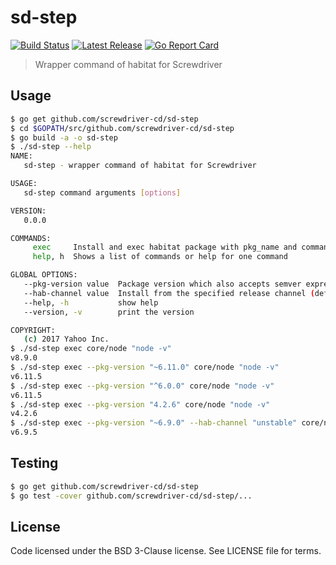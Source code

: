 # sd-step
[![Build Status][build-image]][build-url]
[![Latest Release][version-image]][version-url]
[![Go Report Card][goreport-image]][goreport-url]

> Wrapper command of habitat for Screwdriver

## Usage

```bash
$ go get github.com/screwdriver-cd/sd-step
$ cd $GOPATH/src/github.com/screwdriver-cd/sd-step
$ go build -a -o sd-step
$ ./sd-step --help
NAME:
   sd-step - wrapper command of habitat for Screwdriver

USAGE:
   sd-step command arguments [options]

VERSION:
   0.0.0

COMMANDS:
     exec     Install and exec habitat package with pkg_name and command...
     help, h  Shows a list of commands or help for one command

GLOBAL OPTIONS:
   --pkg-version value  Package version which also accepts semver expression
   --hab-channel value  Install from the specified release channel (default: "stable")
   --help, -h           show help
   --version, -v        print the version

COPYRIGHT:
   (c) 2017 Yahoo Inc.
$ ./sd-step exec core/node "node -v"
v8.9.0
$ ./sd-step exec --pkg-version "~6.11.0" core/node "node -v"
v6.11.5
$ ./sd-step exec --pkg-version "^6.0.0" core/node "node -v"
v6.11.5
$ ./sd-step exec --pkg-version "4.2.6" core/node "node -v"
v4.2.6
$ ./sd-step exec --pkg-version "~6.9.0" --hab-channel "unstable" core/node "node -v"
v6.9.5
```

## Testing

```bash
$ go get github.com/screwdriver-cd/sd-step
$ go test -cover github.com/screwdriver-cd/sd-step/...
```

## License

Code licensed under the BSD 3-Clause license. See LICENSE file for terms.

[version-image]: https://img.shields.io/github/tag/screwdriver-cd/sd-step.svg
[version-url]: https://github.com/screwdriver-cd/sd-step/releases
[build-image]: https://cd.screwdriver.cd/pipelines/150/badge
[build-url]: https://cd.screwdriver.cd/pipelines/150
[goreport-image]: https://goreportcard.com/badge/github.com/Screwdriver-cd/sd-step
[goreport-url]: https://goreportcard.com/report/github.com/Screwdriver-cd/sd-step
